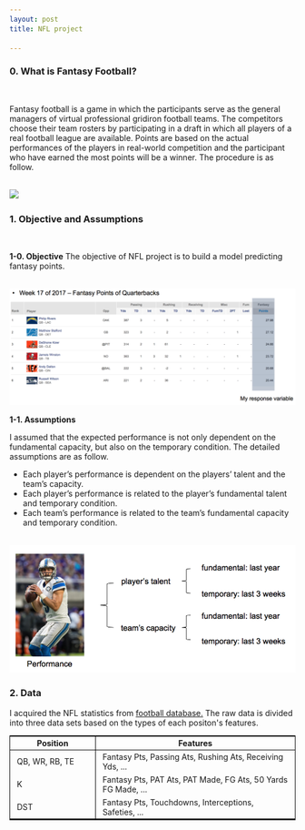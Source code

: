 ```yaml
---
layout: post
title: NFL project

---
```


### 0. What is Fantasy Football?
<br>

Fantasy football is a game in which the participants serve as the general managers of virtual professional gridiron football teams. The competitors choose their team rosters by participating in a draft in which all players of a real football league are available. Points are based on the actual performances of the players in real-world competition and the participant who have earned the most points will be a winner. The procedure is as follow.

<br>
<img src="/images/NFL/proceure.png" width="700">
<br>


### 1. Objective and Assumptions
<br>

<b>1-0. Objective</b>
The objective of NFL project is to build a model predicting fantasy points.

<br>
<img src="/images/NFL/objective.png" width="700">
<br>

<b>1-1. Assumptions</b>

I assumed that the expected performance is not only dependent on the fundamental capacity, but also on the temporary condition. The detailed assumptions are as follow.

<ul>
<li>Each player’s performance is dependent on the players’ talent and the team’s capacity.</li>
<li>Each player’s performance is related to the player’s fundamental talent and temporary condition.</li>
<li>Each team’s performance is related to the team’s fundamental capacity and temporary condition.</li>
</ul>

<br>
<img src="/images/NFL/assumptions.png" width="700">
<br>


### 2. Data

I acquired the NFL statistics from <a href="http://https://www.footballdb.com/">football database.</a> The raw data is divided into three data sets based on the types of each positon's features.

<style type="text/css">
  table {
    margin-left: 0;
    margin-bottom: 24px;
    border-spacing: 0;
    border-bottom: 2px solid black;
    border-top: 2px solid black;
}
table th {
    padding: 3px 12px;
    border-top: none;
    border-left: 1px solid black;
    border-right: 1px solid black;
    border-bottom: 1px solid black;
}
table td {
    padding: 3px 12px;
    border-top: none;
    border-left: 1px solid black;
    border-bottom: none;
    border-right: 1px solid black;
}
</style>


<table>
<colgroup>
<col width="30%" />
<col width="70%" />
</colgroup>
<thead>
<tr class="header">
  <th><b>Position</b></th>
  <th><b>Features</b></th>
</tr>
</thead>
<tbody>
<tr>
<td markdown="span">QB, WR, RB, TE</td>
<td markdown="span">Fantasy Pts, Passing Ats, Rushing Ats, Receiving Yds, ...</td>
</tr>
  
<tr>
<td markdown="span">K</td>
<td markdown="span">Fantasy Pts, PAT Ats, PAT Made, FG Ats, 50 Yards FG Made, ...</td>
</tr>
 
<tr>
<td markdown="span">DST</td>
<td markdown="span">Fantasy Pts, Touchdowns, Interceptions, Safeties, ...</td>
</tr>

</tbody>
</table>

